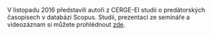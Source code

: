 
V listopadu 2016 představili autoři z CERGE-EI studii o predátorských
časopisech v databázi Scopus.
Studii, prezentaci ze semináře a videozáznam si můžete prohlédnout 
[zde](http://idea.cerge-ei.cz/zpravy/predatorske-casopisy-ve-scopusu).
